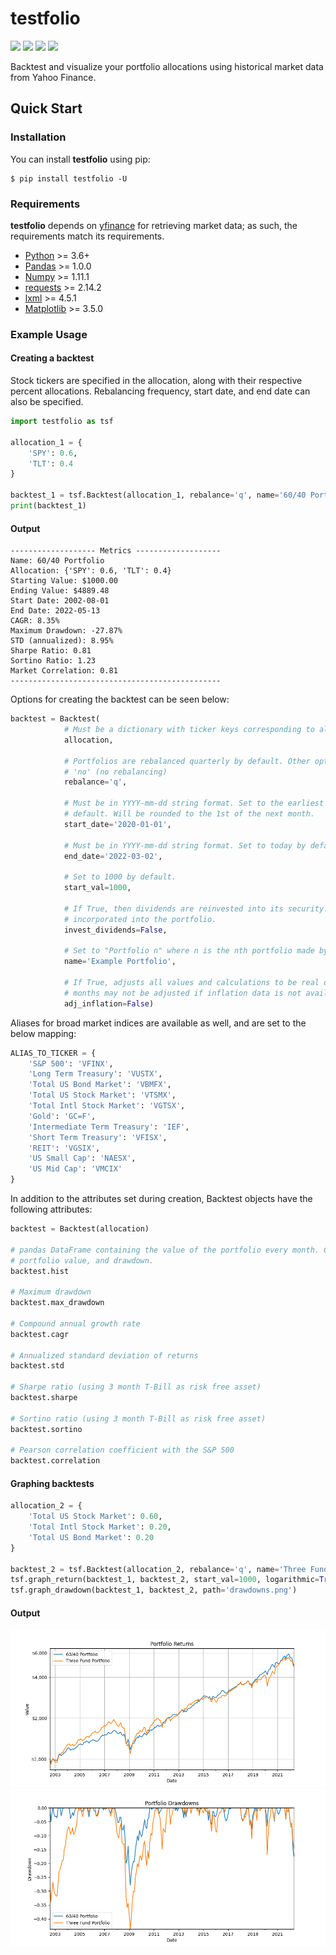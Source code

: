 # testfolio
<a target="new" href="https://pypi.org/pypi/testfolio"><img border=0 src="https://img.shields.io/pypi/pyversions/testfolio"></a>
<a target="new" href="https://pypi.org/pypi/testfolio"><img border=0 src="https://img.shields.io/pypi/dm/testfolio"></a>
<a target="new" href="https://pypi.org/pypi/testfolio"><img border=0 src="https://img.shields.io/pypi/v/testfolio"></a>
<a target="new" href="https://www.codefactor.io/repository/github/bradleyhe/testfolio"><img border=0 src="https://img.shields.io/codefactor/grade/github/BradleyHe/testfolio"></a>

Backtest and visualize your portfolio allocations using historical market data from Yahoo Finance.

## Quick Start
### Installation
You can install **testfolio** using pip:
``` {.sourceCode .bash}
$ pip install testfolio -U
```

### Requirements
**testfolio** depends on [yfinance](https://github.com/ranaroussi/yfinance) for retrieving market data; as such, the requirements match its requirements.
- [Python](https://www.python.org) \>= 3.6+
- [Pandas](https://github.com/pydata/pandas) \>= 1.0.0
- [Numpy](http://www.numpy.org) \>= 1.11.1
- [requests](http://docs.python-requests.org/en/master/) \>= 2.14.2
- [lxml](https://pypi.org/project/lxml/) \>= 4.5.1
- [Matplotlib](https://matplotlib.org/) \>= 3.5.0

### Example Usage
#### Creating a backtest
Stock tickers are specified in the allocation, along with their respective percent allocations. Rebalancing frequency, start date, and end date can also be specified.
```python
import testfolio as tsf

allocation_1 = {
    'SPY': 0.6,
    'TLT': 0.4
}

backtest_1 = tsf.Backtest(allocation_1, rebalance='q', name='60/40 Portfolio')
print(backtest_1)
```

#### Output
```text
------------------- Metrics -------------------
Name: 60/40 Portfolio
Allocation: {'SPY': 0.6, 'TLT': 0.4}
Starting Value: $1000.00
Ending Value: $4889.48
Start Date: 2002-08-01
End Date: 2022-05-13
CAGR: 8.35%
Maximum Drawdown: -27.87%
STD (annualized): 8.95%
Sharpe Ratio: 0.81
Sortino Ratio: 1.23
Market Correlation: 0.81
-----------------------------------------------
```

Options for creating the backtest can be seen below:
```python
backtest = Backtest(
            # Must be a dictionary with ticker keys corresponding to allocation percentages that sum to 1.
            allocation, 
    
            # Portfolios are rebalanced quarterly by default. Other options include 'm' (monthly), 'y' (yearly), and 
            # 'no' (no rebalancing)
            rebalance='q', 
            
            # Must be in YYYY-mm-dd string format. Set to the earliest possible date when all tickers existed by 
            # default. Will be rounded to the 1st of the next month.
            start_date='2020-01-01',
            
            # Must be in YYYY-mm-dd string format. Set to today by default. Will be rounded to the 1st of the last month.
            end_date='2022-03-02',
    
            # Set to 1000 by default.
            start_val=1000,
    
            # If True, then dividends are reinvested into its security. If False, then dividends generated are not 
            # incorporated into the portfolio.
            invest_dividends=False,
    
            # Set to "Portfolio n" where n is the nth portfolio made by default.
            name='Example Portfolio',
            
            # If True, adjusts all values and calculations to be real dollars based on the start date. Most recent 
            # months may not be adjusted if inflation data is not available.
            adj_inflation=False)
```
Aliases for broad market indices are available as well, and are set to the below mapping:
```python
ALIAS_TO_TICKER = {
    'S&P 500': 'VFINX',
    'Long Term Treasury': 'VUSTX',
    'Total US Bond Market': 'VBMFX',
    'Total US Stock Market': 'VTSMX',
    'Total Intl Stock Market': 'VGTSX',
    'Gold': 'GC=F',
    'Intermediate Term Treasury': 'IEF',
    'Short Term Treasury': 'VFISX',
    'REIT': 'VGSIX',
    'US Small Cap': 'NAESX',
    'US Mid Cap': 'VMCIX'
}
```
In addition to the attributes set during creation, Backtest objects have the following attributes:
```python
backtest = Backtest(allocation)

# pandas DataFrame containing the value of the portfolio every month. Columns include each of the tickers, the total 
# portfolio value, and drawdown.
backtest.hist 

# Maximum drawdown 
backtest.max_drawdown

# Compound annual growth rate 
backtest.cagr

# Annualized standard deviation of returns
backtest.std

# Sharpe ratio (using 3 month T-Bill as risk free asset)
backtest.sharpe

# Sortino ratio (using 3 month T-Bill as risk free asset)
backtest.sortino

# Pearson correlation coefficient with the S&P 500
backtest.correlation
```


#### Graphing backtests

```python
allocation_2 = {
    'Total US Stock Market': 0.60,
    'Total Intl Stock Market': 0.20,
    'Total US Bond Market': 0.20
}

backtest_2 = tsf.Backtest(allocation_2, rebalance='q', name='Three Fund Portfolio')
tsf.graph_return(backtest_1, backtest_2, start_val=1000, logarithmic=True, path='returns.png')
tsf.graph_drawdown(backtest_1, backtest_2, path='drawdowns.png')
```

#### Output
![returns](https://github.com/BradleyHe/testfolio/raw/main/example/returns.png)
![drawdowns](https://github.com/BradleyHe/testfolio/raw/main/example/drawdowns.png)

